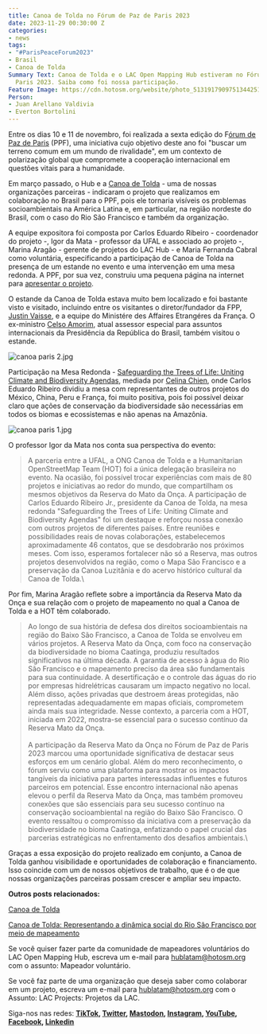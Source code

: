 ```yaml
---
title: Canoa de Tolda no Fórum de Paz de Paris 2023
date: 2023-11-29 00:30:00 Z
categories:
- news
tags:
- "#ParisPeaceForum2023"
- Brasil
- Canoa de Tolda
Summary Text: Canoa de Tolda e o LAC Open Mapping Hub estiveram no Fórum de Paz de
  Paris 2023. Saiba como foi nossa participação.
Feature Image: https://cdn.hotosm.org/website/photo_5131917909751344251_y.jpg
Person:
- Juan Arellano Valdivia
- Everton Bortolini
---
```


Entre os dias 10 e 11 de novembro, foi realizada a sexta edição do F[órum de Paz de Paris](https://parispeaceforum.org/) (PPF), uma iniciativa cujo objetivo deste ano foi "buscar um terreno comum em um mundo de rivalidade", em um contexto de polarização global que compromete a cooperação internacional em questões vitais para a humanidade.

Em março passado, o Hub e a [Canoa de Tolda](https://canoadetolda.org.br/) - uma de nossas organizações parceiras - indicaram o projeto que realizamos em colaboração no Brasil para o PPF, pois ele tornaria visíveis os problemas socioambientais na América Latina e, em particular, na região nordeste do Brasil, com o caso do Rio São Francisco e também da organização.

A equipe expositora foi composta por Carlos Eduardo Ribeiro - coordenador do projeto -, Igor da Mata - professor da UFAL e associado ao projeto -, Marina Aragão - gerente de projetos do LAC Hub - e Maria Fernanda Cabral como voluntária, especificando a participação de Canoa de Tolda na presença de um estande no evento e uma intervenção em uma mesa redonda. A PPF, por sua vez, construiu uma pequena página na internet para [apresentar o projeto](https://parispeaceforum.org/projects/reserva-mato-da-onca-forets-pour-lavenir/).

O estande da Canoa de Tolda estava muito bem localizado e foi bastante visto e visitado, incluindo entre os visitantes o diretor/fundador da FPP, [Justin Vaisse](https://en.wikipedia.org/wiki/Justin_Va%C3%AFsse), e a equipe do Ministére des Affaires Etrangéres da França. O ex-ministro [Celso Amorim](https://pt.wikipedia.org/wiki/Celso_Amorim), atual assessor especial para assuntos internacionais da Presidência da República do Brasil, também visitou o estande.

![canoa paris 2.jpg](https://cdn.hotosm.org/website/canoa+paris+2.jpg)

Participação na Mesa Redonda - [Safeguarding the Trees of Life: Uniting Climate and Biodiversity Agendas](https://www.youtube.com/watch?v=kv0JDu8HNzA), mediada por [Celina Chien](https://www.celinachien.com/), onde Carlos Eduardo Ribeiro dividiu a mesa com representantes de outros projetos do México, China, Peru e França, foi muito positiva, pois foi possível deixar claro que ações de conservação da biodiversidade são necessárias em todos os biomas e ecossistemas e não apenas na Amazônia.

![canoa paris 1.jpg](https://cdn.hotosm.org/website/canoa+paris+1.jpg)

O professor Igor da Mata nos conta sua perspectiva do evento:

> A parceria entre a UFAL, a ONG Canoa de Tolda e a Humanitarian OpenStreetMap Team (HOT) foi a única delegação brasileira no evento. Na ocasião, foi possível trocar experiências com mais de 80 projetos e iniciativas ao redor do mundo, que compartilham os mesmos objetivos da Reserva do Mato da Onça. A participação de Carlos Eduardo Ribeiro Jr., presidente da Canoa de Tolda, na mesa redonda "Safeguarding the Trees of Life: Uniting Climate and Biodiversity Agendas" foi um destaque e reforçou nossa conexão com outros projetos de diferentes países. Entre reuniões e possibilidades reais de novas colaborações, estabelecemos aproximadamente 46 contatos, que se desdobrarão nos próximos meses. Com isso, esperamos fortalecer não só a Reserva, mas outros projetos desenvolvidos na região, como o Mapa São Francisco e a preservação da Canoa Luzitânia e do acervo histórico cultural da Canoa de Tolda.\\

Por fim, Marina Aragão reflete sobre a importância da Reserva Mato da Onça e sua relação com o projeto de mapeamento no qual a Canoa de Tolda e a HOT têm colaborado.

> Ao longo de sua história de defesa dos direitos socioambientais na região do Baixo São Francisco, a Canoa de Tolda se envolveu em vários projetos. A Reserva Mato da Onça, com foco na conservação da biodiversidade no bioma Caatinga, produziu resultados significativos na última década. A garantia de acesso à água do Rio São Francisco e o mapeamento preciso da área são fundamentais para sua continuidade. A desertificação e o controle das águas do rio por empresas hidrelétricas causaram um impacto negativo no local. Além disso, ações privadas que destroem áreas protegidas, não representadas adequadamente em mapas oficiais, comprometem ainda mais sua integridade. Nesse contexto, a parceria com a HOT, iniciada em 2022, mostra-se essencial para o sucesso contínuo da Reserva Mato da Onça.\
> \
> A participação da Reserva Mato da Onça no Fórum de Paz de Paris 2023 marcou uma oportunidade significativa de destacar seus esforços em um cenário global. Além do mero reconhecimento, o fórum serviu como uma plataforma para mostrar os impactos tangíveis da iniciativa para partes interessadas influentes e futuros parceiros em potencial. Esse encontro internacional não apenas elevou o perfil da Reserva Mato da Onça, mas também promoveu conexões que são essenciais para seu sucesso contínuo na conservação socioambiental na região do Baixo São Francisco. O evento ressaltou o compromisso da iniciativa com a preservação da biodiversidade no bioma Caatinga, enfatizando o papel crucial das parcerias estratégicas no enfrentamento dos desafios ambientais.\\

Graças a essa exposição do projeto realizado em conjunto, a Canoa de Tolda ganhou visibilidade e oportunidades de colaboração e financiamento. Isso coincide com um de nossos objetivos de trabalho, que é o de que nossas organizações parceiras possam crescer e ampliar seu impacto.

**Outros posts relacionados:**

[Canoa de Tolda](https://www.hotosm.org/projects/canoa-de-tolda-0a2b5e/)

[Canoa de Tolda: Representando a dinâmica social do Rio São Francisco por meio de mapeamento](https://www.hotosm.org/updates/canoa-de-tolda-mapeamento-para-visualizar-a-dinamica-social-do-rio-sao-francisco/)

Se você quiser fazer parte da comunidade de mapeadores voluntários do LAC Open Mapping Hub, escreva um e-mail para [hublatam@hotosm.org](mailto:hublatam@hotosm.org) com o assunto: Mapeador voluntário.

Se você faz parte de uma organização que deseja saber como colaborar em um projeto, escreva um e-mail para [hublatam@hotosm.org](mailto:hublatam@hotosm.org) com o Assunto: LAC Projects: Projetos da LAC.

Siga-nos nas redes: **[TikTok](https://www.tiktok.com/@mapeoabierto_la?lang=es), [Twitter](https://twitter.com/mapeoabierto_la), [Mastodon](https://mapstodon.space/@mapeoabierto_la), [Instagram](https://www.instagram.com/mapeoabierto_la/), [YouTube](https://www.youtube.com/channel/UCTH6Z_QODJ4NmmBmubS68VA), [Facebook](https://www.facebook.com/Mapeo-abierto-Am%C3%A9rica-Latina-102804808622456/), [Linkedin](https://www.linkedin.com/showcase/91453300/admin/feed/posts/)**